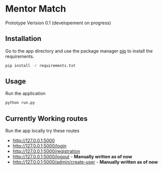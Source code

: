 
# Mentor Match

Prototype Verision 0.1 (developement on progress)

## Installation

Go to the app directory and use the package manager [pip](https://pip.pypa.io/en/stable/) to install the requirements.

```bash
pip install -r requirements.txt
```

## Usage

Run the application
```bash
python run.py
```

## Currently Working routes
Run the app locally try these routes
- http://127.0.0.1:5000
- http://127.0.0.1:5000/login
- http://127.0.0.1:5000/registration
- http://127.0.0.1:5000/logout - **Manually written as of now**
- http://127.0.0.1:5000/admin/create-user - **Manually written as of now**
